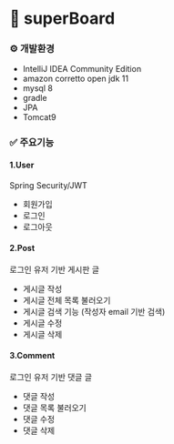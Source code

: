 # 🚀 superBoard


### ⚙️ 개발환경
- IntelliJ IDEA Community Edition
- amazon corretto open jdk 11
- mysql 8
- gradle
- JPA
- Tomcat9


### ✅ 주요기능

#### 1.User 
Spring Security/JWT 
- 회원가입
- 로그인
- 로그아웃

#### 2.Post
로그인 유저 기반 게시판 글
- 게시글 작성
- 게시글 전체 목록 불러오기 
- 게시글 검색 기능 (작성자 email 기반 검색)
- 게시글 수정
- 게시글 삭제

#### 3.Comment
로그인 유저 기반 댓글 글
- 댓글 작성
- 댓글 목록 불러오기 
- 댓글 수정
- 댓글 삭제
